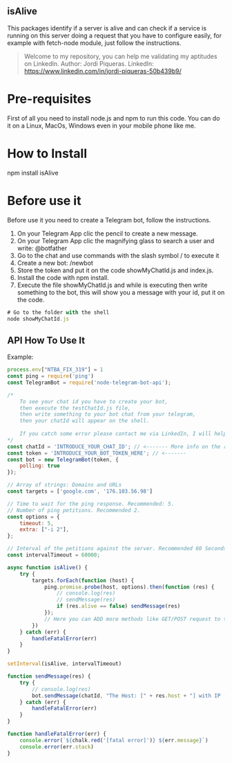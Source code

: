 ## isAlive
This packages identify if a server is alive and can check if a service is running on this server doing a request that you have to configure easily, for example with fetch-node module, just follow the instructions.

> Welcome to my repository, you can help me validating my aptitudes on LinkedIn.
Author: Jordi Piqueras.
LinkedIn: https://www.linkedin.com/in/jordi-piqueras-50b439b9/

# Pre-requisites
First of all you need to install node.js and npm to run this code. You can do it on a Linux, MacOs, Windows even in your mobile phone like me.

# How to Install
npm install isAlive

# Before use it
Before use it you need to create a Telegram bot, follow the instructions.

1. On your Telegram App clic the pencil to create a new message.
2. On your Telegram App clic the magnifying glass to search a user and write: @botfather
3. Go to the chat and use commands with the slash symbol / to execute it
4. Create a new bot: /newbot 
5. Store the token and put it on the code showMyChatId.js and index.js.
6. Install the code with npm install.
7. Execute the file showMyChatId.js and while is executing then write something to the bot, this will show you a message with your id, put it on the code.
```js
# Go to the folder with the shell
node showMyChatId.js
```

## API How To Use It

Example: 
```js
process.env["NTBA_FIX_319"] = 1
const ping = require('ping')
const TelegramBot = require('node-telegram-bot-api');

/* 
    To see your chat id you have to create your bot, 
    then execute the testChatId.js file, 
    then write something to your bot chat from your telegram, 
    then your chatId will appear on the shell.
    
    If you catch some error please contact me via LinkedIn, I will help you.
*/
const chatId = 'INTRODUCE_YOUR_CHAT_ID'; // <------- More info on the readme.md (Before use it)
const token = 'INTRODUCE_YOUR_BOT_TOKEN_HERE'; // <------- 
const bot = new TelegramBot(token, {
    polling: true
});

// Array of strings: Domains and URLs
const targets = ['google.com', '176.103.56.98']

// Time to wait for the ping response. Recommended: 5.
// Number of ping petitions. Recommended 2.
const options = {
    timeout: 5, 
    extra: ["-i 2"], 
};

// Interval of the petitions against the server. Recommended 60 Seconds, don't be banned, remember that some firewalls block this type of ICMP request.
const intervalTimeout = 60000; 

async function isAlive() {
    try {
        targets.forEach(function (host) {
            ping.promise.probe(host, options).then(function (res) {
                // console.log(res)
                // sendMessage(res)
                if (res.alive == false) sendMessage(res)
            });
            // Here you can ADD more methods like GET/POST request to test your service using fetch-node
        })
    } catch (err) {
        handleFatalError(err)
    }
}

setInterval(isAlive, intervalTimeout)

function sendMessage(res) {
    try {
        // console.log(res)
        bot.sendMessage(chatId, "The Host: [" + res.host + "] with IP [" + res.numeric_host + "] is NOT Alive.")
    } catch (err) {
        handleFatalError(err)
    }
}

function handleFatalError(err) {
    console.error(`${chalk.red('[fatal error]')} ${err.message}`)
    console.error(err.stack)
}
```
